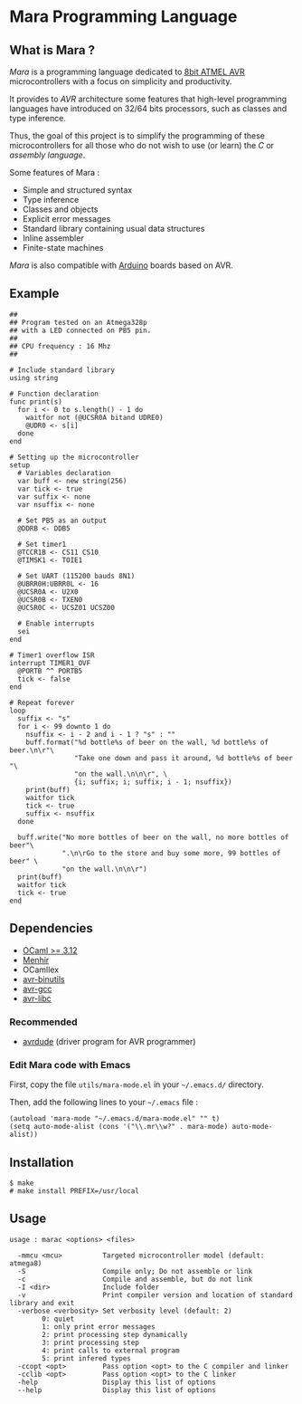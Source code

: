 # Mara Programming Language

## What is Mara ?

*Mara* is a programming language dedicated to [8bit ATMEL AVR][4]
microcontrollers with a focus on simplicity and productivity.

It provides to *AVR* architecture some features that high-level programming
languages have introduced on 32/64 bits processors, such as classes and
type inference.

Thus, the goal of this project is to simplify the programming of these
microcontrollers for all those who do not wish to use (or learn) the *C*
or *assembly language*.

Some features of Mara :

  - Simple and structured syntax
  - Type inference
  - Classes and objects
  - Explicit error messages
  - Standard library containing usual data structures
  - Inline assembler
  - Finite-state machines

*Mara* is also compatible with [Arduino][5] boards based on AVR.

## Example

    ##
    ## Program tested on an Atmega328p
    ## with a LED connected on PB5 pin.
    ##
    ## CPU frequency : 16 Mhz
    ##

    # Include standard library
    using string

    # Function declaration
    func print(s)
      for i <- 0 to s.length() - 1 do
        waitfor not (@UCSR0A bitand UDRE0)
        @UDR0 <- s[i]
      done
    end

    # Setting up the microcontroller
    setup
      # Variables declaration
      var buff <- new string(256)
      var tick <- true
      var suffix <- none
      var nsuffix <- none

      # Set PB5 as an output
      @DDRB <- DDB5

      # Set timer1
      @TCCR1B <- CS11 CS10
      @TIMSK1 <- TOIE1

      # Set UART (115200 bauds 8N1)
      @UBRR0H:UBRR0L <- 16
      @UCSR0A <- U2X0
      @UCSR0B <- TXEN0
      @UCSR0C <- UCSZ01 UCSZ00

      # Enable interrupts
      sei
    end

    # Timer1 overflow ISR
    interrupt TIMER1_OVF
      @PORTB ^^ PORTB5
      tick <- false
    end

    # Repeat forever
    loop
      suffix <- "s"
      for i <- 99 downto 1 do
        nsuffix <- i - 2 and i - 1 ? "s" : ""
        buff.format("%d bottle%s of beer on the wall, %d bottle%s of beer.\n\r"\
                    "Take one down and pass it around, %d bottle%s of beer "\
                    "on the wall.\n\n\r", \
                    {i; suffix; i; suffix; i - 1; nsuffix})
        print(buff)
        waitfor tick
        tick <- true
        suffix <- nsuffix
      done

      buff.write("No more bottles of beer on the wall, no more bottles of beer"\
                 ".\n\rGo to the store and buy some more, 99 bottles of beer" \
                 "on the wall.\n\n\r")
      print(buff)
      waitfor tick
      tick <- true
    end

## Dependencies

* [OCaml >= 3.12][1]
* [Menhir][6]
* OCamllex
* [avr-binutils][2]
* [avr-gcc][2]
* [avr-libc][2]

### Recommended

* [avrdude][3] (driver program for AVR programmer)

### Edit Mara code with Emacs

First, copy the file `utils/mara-mode.el` in your `~/.emacs.d/` directory.

Then, add the following lines to your `~/.emacs` file :

    (autoload 'mara-mode "~/.emacs.d/mara-mode.el" "" t)
    (setq auto-mode-alist (cons '("\\.mr\\w?" . mara-mode) auto-mode-alist))

## Installation

    $ make
    # make install PREFIX=/usr/local

## Usage

    usage : marac <options> <files>

      -mmcu <mcu>          Targeted microcontroller model (default: atmega8)
      -S                   Compile only; Do not assemble or link
      -c                   Compile and assemble, but do not link
      -I <dir>             Include folder
      -v                   Print compiler version and location of standard library and exit
      -verbose <verbosity> Set verbosity level (default: 2)
            0: quiet
            1: only print error messages
            2: print processing step dynamically
            3: print processing step
            4: print calls to external program
            5: print infered types
      -ccopt <opt>         Pass option <opt> to the C compiler and linker
      -cclib <opt>         Pass option <opt> to the C linker
      -help                Display this list of options
      --help               Display this list of options

[1]: http://caml.inria.fr/ocaml/index.en.html
[2]: http://www.nongnu.org/avr-libc/
[3]: http://savannah.nongnu.org/projects/avrdude
[4]: http://www.atmel.com/products/microcontrollers/avr/default.aspx
[5]: http://arduino.cc/
[6]: http://gallium.inria.fr/~fpottier/menhir/
